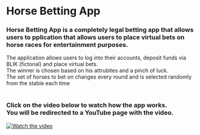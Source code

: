 # Horse Betting App
### Horse Betting App is a completely legal betting app that allows users to pplication that allows users to place virtual bets on horse races for entertainment purposes. 

The application allows users to log into their accounts, deposit funds via BLIK (fictonal) and place virtual bets. </br> 
The winner is chosen based on his attrubites and a pinch of luck.  </br> 
The set of horses to bet on changes every round and is selected randomly from the stable each time</br>  </br>

### Click on the video below to watch how the app works. </br> You will be redirected to a YouTube page with the video.

[![Watch the video](https://img.youtube.com/vi/cCgQgUoJE4w/maxresdefault.jpg)](https://youtu.be/cCgQgUoJE4w)
